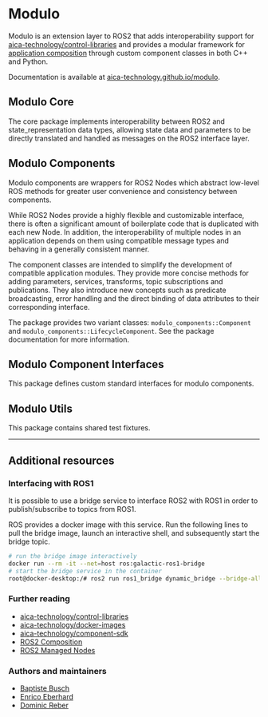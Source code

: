 # Modulo

Modulo is an extension layer to ROS2 that adds interoperability support for [aica-technology/control-libraries](https://github.com/aica-technology/control-libraries)
and provides a modular framework for [application composition](https://docs.ros.org/en/humble/Concepts/About-Composition.html)
through custom component classes in both C++ and Python.

Documentation is available at [aica-technology.github.io/modulo](aica-technology.github.io/modulo).

## Modulo Core

The core package implements interoperability between ROS2 and state_representation data types,
allowing state data and parameters to be directly translated and handled as messages on the ROS2 interface layer.

## Modulo Components

Modulo components are wrappers for ROS2 Nodes which abstract low-level ROS methods for greater user convenience and
consistency between components.

While ROS2 Nodes provide a highly flexible and customizable interface, there is often a significant amount of 
boilerplate code that is duplicated with each new Node. In addition, the interoperability of multiple nodes in an
application depends on them using compatible message types and behaving in a generally consistent manner.

The component classes are intended to simplify the development of compatible application modules.
They provide more concise methods for adding parameters, services, transforms, topic subscriptions and publications.
They also introduce new concepts such as predicate broadcasting, error handling and the direct binding of
data attributes to their corresponding interface.

The package provides two variant classes: `modulo_components::Component` and `modulo_components::LifecycleComponent`.
See the package documentation for more information.

## Modulo Component Interfaces

This package defines custom standard interfaces for modulo components.

## Modulo Utils

This package contains shared test fixtures.

---

## Additional resources

### Interfacing with ROS1

It is possible to use a bridge service to interface ROS2 with ROS1 in order to publish/subscribe to topics from ROS1.

ROS provides a docker image with this service. Run the following lines to pull the bridge image, launch an interactive
shell, and subsequently start the bridge topic.

```bash
# run the bridge image interactively
docker run --rm -it --net=host ros:galactic-ros1-bridge
# start the bridge service in the container
root@docker-desktop:/# ros2 run ros1_bridge dynamic_bridge --bridge-all-topics
```

### Further reading

- [aica-technology/control-libraries](https://github.com/aica-technology/control-libraries)
- [aica-technology/docker-images](https://github.com/aica-technology/docker-images)
- [aica-technology/component-sdk](https://github.com/aica-technology/component-sdk)
- [ROS2 Composition](https://github.com/aica-technology/docker-images)
- [ROS2 Managed Nodes](https://design.ros2.org/articles/node_lifecycle.html)

### Authors and maintainers

- [Baptiste Busch](https://github.com/buschbapti)
- [Enrico Eberhard](https://github.com/eeberhard)
- [Dominic Reber](https://github.com/domire8)